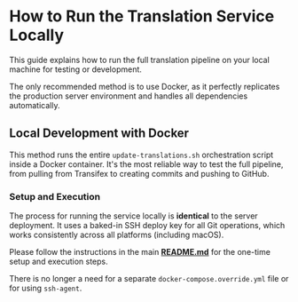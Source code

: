 # How to Run the Translation Service Locally

This guide explains how to run the full translation pipeline on your local machine for testing or development.

The only recommended method is to use Docker, as it perfectly replicates the production server environment and handles all dependencies automatically.

## Local Development with Docker

This method runs the entire `update-translations.sh` orchestration script inside a Docker container. It's the most reliable way to test the full pipeline, from pulling from Transifex to creating commits and pushing to GitHub.

### Setup and Execution

The process for running the service locally is **identical** to the server deployment. It uses a baked-in SSH deploy key for all Git operations, which works consistently across all platforms (including macOS).

Please follow the instructions in the main **[README.md](../README.md#1-local-development--server-deployment-docker)** for the one-time setup and execution steps.

There is no longer a need for a separate `docker-compose.override.yml` file or for using `ssh-agent`.